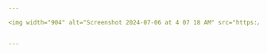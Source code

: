 ```yaml
---

<img width="904" alt="Screenshot 2024-07-06 at 4 07 18 AM" src="https://github.com/Lynk4/crackmes/assets/44930131/899a451a-7aa7-4843-9c18-949a4e71fe2a">


---
```


